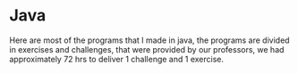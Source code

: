 # Java

Here are most of the programs that I made in java, the programs are divided in exercises and challenges, that were provided by our professors, we had approximately 72 hrs to deliver 1 challenge and 1 exercise.
